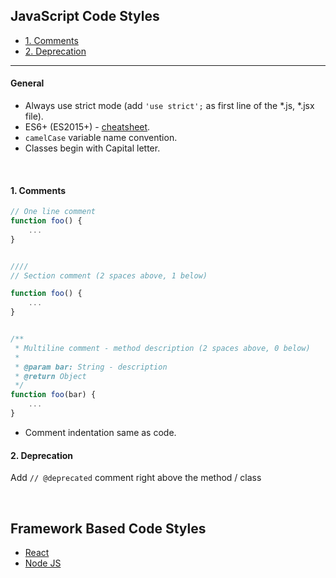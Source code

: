 ## JavaScript Code Styles

- [1. Comments](#1-comments)
- [2. Deprecation](#2-deprecation)

----

#### General
* Always use strict mode (add `'use strict';` as first line of the *.js, *.jsx file).
* ES6+ (ES2015+) - [cheatsheet](https://devhints.io/es6).
* `camelCase` variable name convention.
* Classes begin with Capital letter.

<br>

#### 1. Comments
```js
// One line comment
function foo() {
    ...
}


////
// Section comment (2 spaces above, 1 below)

function foo() {
    ...
}


/**
 * Multiline comment - method description (2 spaces above, 0 below)
 *
 * @param bar: String - description
 * @return Object
 */
function foo(bar) {
    ...
}
```
* Comment indentation same as code.


#### 2. Deprecation
Add `// @deprecated` comment right above the method / class

<br>

## Framework Based Code Styles
* [React](./react/code-style.md)
* [Node JS](./react/code-style.md)